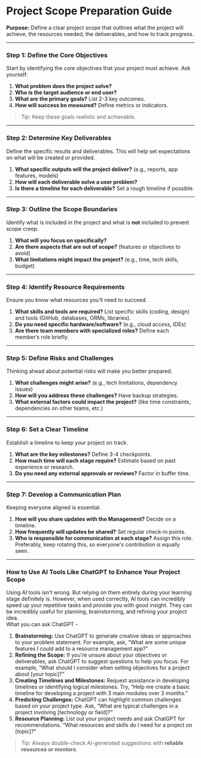 # Project Scope Preparation Guide

**Purpose:** Define a clear project scope that outlines what the project will achieve, the resources needed, the deliverables, and how to track progress.

---

### Step 1: Define the Core Objectives
Start by identifying the core objectives that your project must achieve. Ask yourself:

1. **What problem does the project solve?**
2. **Who is the target audience or end user?**
3. **What are the primary goals?** List 2-3 key outcomes.
4. **How will success be measured?** Define metrics or indicators.

> *Tip:* Keep these goals realistic and achievable. 

---

### Step 2: Determine Key Deliverables
Define the specific results and deliverables. This will help set expectations on what will be created or provided.

1. **What specific outputs will the project deliver?** (e.g., reports, app features, models)
2. **How will each deliverable solve a user problem?**
3. **Is there a timeline for each deliverable?** Set a rough timeline if possible.

---

### Step 3: Outline the Scope Boundaries
Identify what is included in the project and what is **not** included to prevent scope creep.

1. **What will you focus on specifically?**
2. **Are there aspects that are out of scope?** (features or objectives to avoid)
3. **What limitations might impact the project?** (e.g., time, tech skills, budget)

---

### Step 4: Identify Resource Requirements
Ensure you know what resources you’ll need to succeed.

1. **What skills and tools are required?** List specific skills (coding, design) and tools (GitHub, databases, ORMs, libraries).
2. **Do you need specific hardware/software?** (e.g., cloud access, IDEs)
3. **Are there team members with specialized roles?** Define each member’s role briefly.

---

### Step 5: Define Risks and Challenges
Thinking ahead about potential risks will make you better prepared.

1. **What challenges might arise?** (e.g., tech limitations, dependency issues)
2. **How will you address these challenges?** Have backup strategies.
3. **What external factors could impact the project?** (like time constraints, dependencies on other teams, etc.)

---

### Step 6: Set a Clear Timeline
Establish a timeline to keep your project on track.

1. **What are the key milestones?** Define 3-4 checkpoints.
2. **How much time will each stage require?** Estimate based on past experience or research.
3. **Do you need any external approvals or reviews?** Factor in buffer time.

---

### Step 7: Develop a Communication Plan
Keeping everyone aligned is essential.

1. **How will you share updates with the Management?** Decide on a timeline.
2. **How frequently will updates be shared?** Set regular check-in points.
3. **Who is responsible for communication at each stage?** Assign this role. Preferably, keep rotating this, so everyone's contribution is equally seen.

---

### How to Use AI Tools Like ChatGPT to Enhance Your Project Scope

Using AI tools isn't wrong. But relying on them entirely during your learning stage definitely is. However, when used correctly, AI tools can incredibly speed up your repetitive tasks and provide you with good insight. They can be incredibly useful for planning, brainstorming, and refining your project idea. <br>
What you can ask ChatGPT -  <br>
1. **Brainstorming:** Use ChatGPT to generate creative ideas or approaches to your problem statement. For example, ask, “What are some unique features I could add to a resource management app?”
2. **Refining the Scope:** If you're unsure about your objectives or deliverables, ask ChatGPT to suggest questions to help you focus. For example, “What should I consider when setting objectives for a project about [your topic]?”
3. **Creating Timelines and Milestones:** Request assistance in developing timelines or identifying logical milestones. Try, “Help me create a basic timeline for developing a project with 3 main modules over 3 months.”
4. **Predicting Challenges:** ChatGPT can highlight common challenges based on your project type. Ask, “What are typical challenges in a project involving [technology or field]?”
5. **Resource Planning:** List out your project needs and ask ChatGPT for recommendations. “What resources and skills do I need for a project on [topic]?”

> *Tip:* Always double-check AI-generated suggestions with **reliable resources or mentors**.
